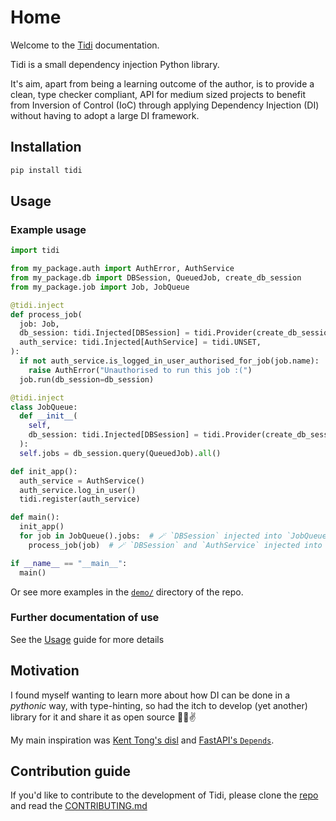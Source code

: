 # Home

Welcome to the [Tidi](https://github.com/pattersam/tidi) documentation.

Tidi is a small dependency injection Python library.

It's aim, apart from being a learning outcome of the author, is to provide a
clean, type checker compliant, API for medium sized projects to benefit from
Inversion of Control (IoC) through applying Dependency Injection (DI) without
having to adopt a large DI framework.

## Installation

``` sh
pip install tidi
```

## Usage

### Example usage

``` py
import tidi

from my_package.auth import AuthError, AuthService
from my_package.db import DBSession, QueuedJob, create_db_session
from my_package.job import Job, JobQueue

@tidi.inject
def process_job(
  job: Job,
  db_session: tidi.Injected[DBSession] = tidi.Provider(create_db_session)
  auth_service: tidi.Injected[AuthService] = tidi.UNSET,
):
  if not auth_service.is_logged_in_user_authorised_for_job(job.name):
    raise AuthError("Unauthorised to run this job :(")
  job.run(db_session=db_session)

@tidi.inject
class JobQueue:
  def __init__(
    self,
    db_session: tidi.Injected[DBSession] = tidi.Provider(create_db_session)
  ):
  self.jobs = db_session.query(QueuedJob).all()

def init_app():
  auth_service = AuthService()
  auth_service.log_in_user()
  tidi.register(auth_service)

def main():
  init_app()
  for job in JobQueue().jobs:  # 🪄 `DBSession` injected into `JobQueue` ✨
    process_job(job)  # 🪄 `DBSession` and `AuthService` injected into `process_job` ✨

if __name__ == "__main__":
  main()
```

Or see more examples in the [`demo/`](https://github.com/pattersam/tidi/tree/main/demo)
directory of the repo.

### Further documentation of use

See the [Usage](/usage) guide for more details

## Motivation

I found myself wanting to learn more about how DI can be done in a _pythonic_
way, with type-hinting, so had the itch to develop (yet another) library for it
and share it as open source 🧑‍💻✌️

My main inspiration was [Kent Tong's disl](https://github.com/freemant2000/disl/tree/main)
and [FastAPI's `Depends`](https://fastapi.tiangolo.com/tutorial/dependencies/).

## Contribution guide

If you'd like to contribute to the development of Tidi, please clone the
[repo](https://github.com/pattersam/tidi) and read the
[CONTRIBUTING.md](https://github.com/pattersam/tidi/blob/main/CONTRIBUTING.md)
